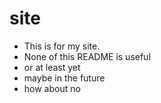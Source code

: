 # site
- This is for my site.
- None of this README is useful
- or at least yet
- maybe in the future
- how about no